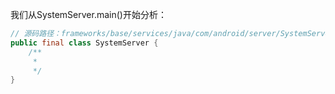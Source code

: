 我们从SystemServer.main()开始分析：

```java
// 源码路径：frameworks/base/services/java/com/android/server/SystemServer.java
public final class SystemServer {
    /**
     *
     */
}
```











































































